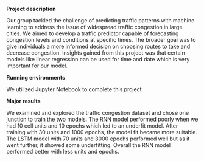 **Project description**

Our group tackled the challenge of predicting traffic patterns with machine learning to address the issue of widespread traffic congestion in large cities. We aimed to develop a traffic predictor capable of forecasting congestion levels and conditions at specific times. The broader goal was to give individuals a more informed decision on choosing routes to take and decrease congestion. Insights gained from this project was that certain models like linear regression can be used for time and date which is very important for our model.


**Running environments**

We utilized Jupyter Notebook to complete this project 

**Major results**

We examined and explored the traffic congestion dataset and chose one junction to train the two models. The RNN model performed poorly when we had 10 cell units and 10 epochs which led to an underfit model. After training with 30 units and 1000 epochs, the model fit became more suitable. The LSTM model with 70 units and 3000 epochs performed well but as it went further, it showed some underfitting. Overall the RNN model performed better with less units and epochs.   

